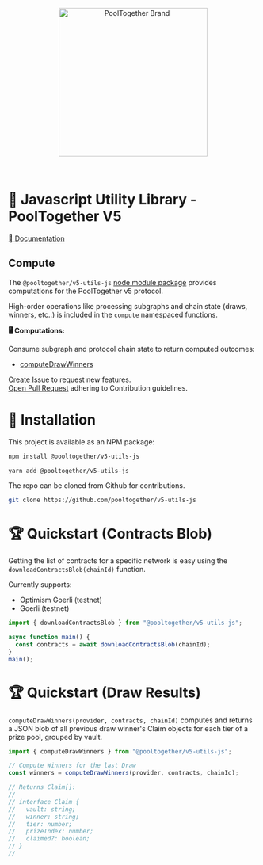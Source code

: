 <p align="center">
  <img src="https://raw.githubusercontent.com/GenerationSoftware/pt-v5-utils-js/main/img/pooltogether-logo--purple@2x.png?raw=true" alt="PoolTogether Brand" style="max-width:100%;" width="300">
</p>

<br />

# 🧰 Javascript Utility Library - PoolTogether V5

[📖 Documentation](https://v4.docs.pooltogether.com/protocol/next/introduction)

## Compute

The `@pooltogether/v5-utils-js` [node module package](https://www.npmjs.com/package/@pooltogether/v5-utils-js) provides computations for the PoolTogether v5 protocol.

High-order operations like processing subgraphs and chain state (draws, winners, etc..) is included in the `compute` namespaced functions.

**🖥️ Computations:**

Consume subgraph and protocol chain state to return computed outcomes:

- [computeDrawWinners](docs/md/modules.md#computedrawwinners)

[Create Issue](https://github.com/pooltogether/v5-utils-js/issues) to request new features.<br/>[Open Pull Request](#) adhering to Contribution guidelines.

# 💾 Installation

This project is available as an NPM package:

```sh
npm install @pooltogether/v5-utils-js
```

```sh
yarn add @pooltogether/v5-utils-js
```

The repo can be cloned from Github for contributions.

```sh
git clone https://github.com/pooltogether/v5-utils-js
```

# 🏆 Quickstart (Contracts Blob)

Getting the list of contracts for a specific network is easy using the `downloadContractsBlob(chainId)` function.

Currently supports:

- Optimism Goerli (testnet)
- Goerli (testnet)

```ts
import { downloadContractsBlob } from "@pooltogether/v5-utils-js";

async function main() {
  const contracts = await downloadContractsBlob(chainId);
}
main();
```

# 🏆 Quickstart (Draw Results)

`computeDrawWinners(provider, contracts, chainId)` computes and returns a JSON blob of all previous draw winner's Claim objects for each tier of a prize pool, grouped by vault.

```ts
import { computeDrawWinners } from "@pooltogether/v5-utils-js";

// Compute Winners for the last Draw
const winners = computeDrawWinners(provider, contracts, chainId);

// Returns Claim[]:
//
// interface Claim {
//   vault: string;
//   winner: string;
//   tier: number;
//   prizeIndex: number;
//   claimed?: boolean;
// }
//
```

<!--
# 📖 Documentation

### Namespaces

- [compute](docs/md/modules/compute.md)
- [utils](docs/md/modules/utils.md) -->
